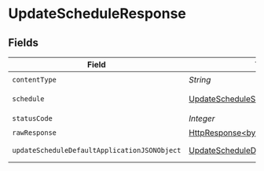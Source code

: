 # UpdateScheduleResponse


## Fields

| Field                                                                                                                    | Type                                                                                                                     | Required                                                                                                                 | Description                                                                                                              |
| ------------------------------------------------------------------------------------------------------------------------ | ------------------------------------------------------------------------------------------------------------------------ | ------------------------------------------------------------------------------------------------------------------------ | ------------------------------------------------------------------------------------------------------------------------ |
| `contentType`                                                                                                            | *String*                                                                                                                 | :heavy_check_mark:                                                                                                       | N/A                                                                                                                      |
| `schedule`                                                                                                               | [UpdateScheduleSchedule](../../models/operations/UpdateScheduleSchedule.md)                                              | :heavy_minus_sign:                                                                                                       | A schedule object.                                                                                                       |
| `statusCode`                                                                                                             | *Integer*                                                                                                                | :heavy_check_mark:                                                                                                       | N/A                                                                                                                      |
| `rawResponse`                                                                                                            | [HttpResponse<byte[]>](https://docs.oracle.com/en/java/javase/11/docs/api/java.net.http/java/net/http/HttpResponse.html) | :heavy_minus_sign:                                                                                                       | N/A                                                                                                                      |
| `updateScheduleDefaultApplicationJSONObject`                                                                             | [UpdateScheduleDefaultApplicationJSON](../../models/operations/UpdateScheduleDefaultApplicationJSON.md)                  | :heavy_minus_sign:                                                                                                       | Error response.                                                                                                          |